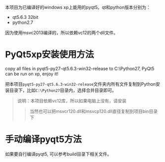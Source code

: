 本项目为已编译好的windows xp上能用的pyqt5。qt和python版本分别为：

+ qt5.6.3 32bit
+ python2.7

因为使用msvc2013编译的，所以依赖vc12的两个dll文件。

# PyQt5xp安装使用方法

copy all files in pyqt5-py27-qt5.6.3-win32-release to C:\Python27, PyQt5 can be run on xp, enjoy it!

把本项目`pyqt5-py27-qt5.6.3-win32-release`文件夹内所有文件复制到Python安装目录下，比如`C:\Python27`目录内，选择合并目录即可。

> 说明：本项目依赖vc12库，所以如果电脑上没有，请安装
>
>> 当然也可以把msvcr120.dll和msvcp120.dll直径复制到项目bin目录下

# 手动编译pyqt5方法

如果要自行编译pyqt5, 可以参考build目录下相关文件。